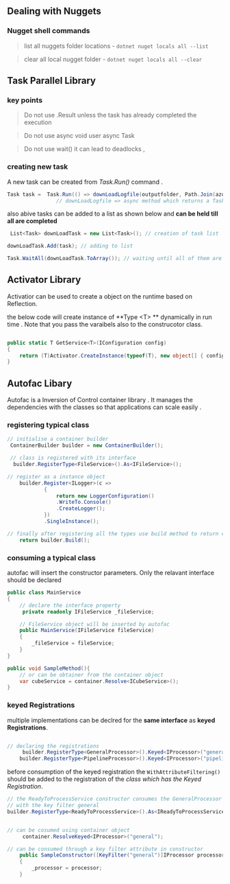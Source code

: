 ## Dealing with Nuggets

### Nugget shell commands 

> list all nuggets folder locations - ```dotnet nuget locals all --list```

> clear all local nugget folder - ```dotnet nuget locals all --clear```



## Task Parallel Library 

### key points 
> Do not use .Result  unless the task has already completed the execution

> Do not use async void  user async Task 

> Do not use wait()  it can lead to deadlocks 
        ,

### creating new task 
A new task can be created from *Task.Run()* command . 

``` C#
Task task =  Task.Run(() => downLoadLogfile(outputfolder, Path.Join(azurePath, item.Name), item));
                // downLoadLogfile => async method which returns a Task 
```

also abive tasks can be added to a list as shown below and **can be held till all are completed**

``` C# 
 List<Task> downLoadTask = new List<Task>(); // creation of task list 

downLoadTask.Add(task); // adding to list 

Task.WaitAll(downLoadTask.ToArray()); // waiting until all of them are completed 
```


## Activator Library 

Activatior can be used to create a object on the runtime based on Reflection. 

the below code will create instance of **Type \<T> ** dynamically in run time .
Note that you pass the varaibels also to the construcotor class.  

``` c#

public static T GetService<T>(IConfiguration config)
{
    return (T)Activator.CreateInstance(typeof(T), new object[] { config });
}
```

## Autofac Libary

Autofac is a Inversion of Control container library . It manages the dependencies with the classes so that applications can scale easily . 

### registering typical class 

``` c#
// initialise a container builder 
 ContainerBuilder builder = new ContainerBuilder();

 // class is registered with its interface 
  builder.RegisterType<FileService>().As<IFileService>();

// register as a instance object 
    builder.Register<ILogger>(c =>
            {
                return new LoggerConfiguration()
                .WriteTo.Console()
                .CreateLogger();
            })
            .SingleInstance();

// finally after registering all the types use build method to return container
    return builder.Build();
```

### consuming a typical class 

autofac will insert the constructor parameters. 
Only the relavant interface should be declared 

``` c#
public class MainService
{
    // declare the interface property 
     private readonly IFileService _fileService;

    // FileService object will be inserted by autofac
    public MainService(IFileService fileService)
    {
        _fileService = fileService;
    }
}

public void SampleMethod(){
    // or can be obtainer from the container object 
    var cubeService = container.Resolve<ICubeService>();
}


```

### keyed Registrations 

multiple implementations can be declred for the **same interface** as **keyed Registrations**. 

``` c#

// declaring the registrations 
     builder.RegisterType<GeneralProcessor>().Keyed<IProcessor>("general");
    builder.RegisterType<PipelineProcessor>().Keyed<IProcessor>("pipeline");

```

before consumption of the keyed registration the `WithAttributeFiltering()` should be added to the registration of the *class which has the Keyed Registration*.

``` c#
// the ReadyToProcessService constructor consumes the GeneralProcessor
// with the key filter general
builder.RegisterType<ReadyToProcessService>().As<IReadyToProcessService>().WithAttributeFiltering();
```

``` c#

// can be cosumed using container object 
     container.ResolveKeyed<IProcessor>("general");

// can be consumed through a key filter attribute in constructor
    public SampleConstructor([KeyFilter("general")]IProcessor processor)
    {
        _processor = processor;
    }
```
